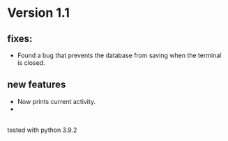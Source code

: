 # Version 1.1
## fixes:
* Found a bug that prevents the database from saving when the terminal is closed.
## new features
* Now prints current activity.
* 
<br>
tested with python 3.9.2
